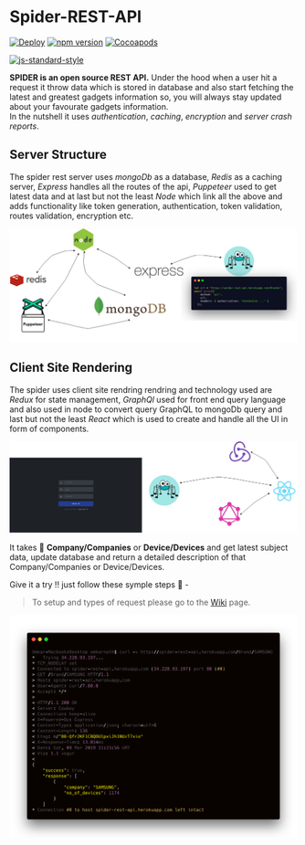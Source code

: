 # Spider-REST-API

[![Deploy](https://www.herokucdn.com/deploy/button.png)](http://spider-rest-api.herokuapp.com/Brands)
[![npm version](https://badge.fury.io/js/express.svg)](https://badge.fury.io/js/express)
[![Cocoapods](https://img.shields.io/badge/license-MIT-green.svg)](http://doge.mit-license.org)

[![js-standard-style](https://cdn.rawgit.com/feross/standard/master/badge.svg)](https://github.com/feross/standard)

<b>SPIDER is an open source REST API.</b> Under the hood when a user hit a request it throw data which is stored in database and also start fetching the latest and greatest gadgets information so, you will always stay updated about your favourate gadgets information. <br>
In the nutshell it uses _authentication_, _caching_, _encryption_ and _server crash reports_.
<br>

<!-- Add USES of api -->

## Server Structure
The spider rest server uses _mongoDb_ as a database, _Redis_ as a caching server, _Express_ handles all the routes of the api, _Puppeteer_ used to get latest data and at last but not the least _Node_ which link all the above and adds functionality like token generation, authentication, token validation, routes validation, encryption etc.

<img src="Examples/Server_Diagram.jpg" alt="Server Structure" />

## Client Site Rendering
The spider uses client site rendring rendring and technology used are _Redux_ for state management, _GraphQl_ used for front end query language and also used in node to convert query GraphQL to mongoDb query and last but not the least _React_ which is used to create and handle all the UI in form of components.

<img src="Examples/Client.jpg" alt="Server Structure" />
<br/>

It takes :iphone: <b>Company/Companies</b> or <b>Device/Devices</b> and get latest subject data, update database and return a detailed description of that Company/Companies or Device/Devices.

Give it a try !! just follow these symple steps :hammer: -

> To setup and types of request please go to the [Wiki](https://github.com/omkarnath1123/Spider-REST-API/wiki) page.

<img src="Examples/curl_get.png" alt="SPIDER curl get request" />
